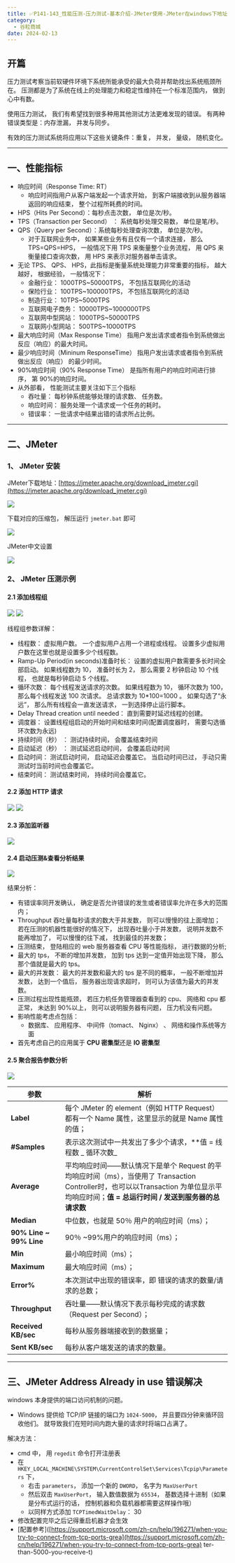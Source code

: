 ```yaml
---
title: ✅P141-143_性能压测-压力测试-基本介绍-JMeter使用-JMeter在windows下地址占用解决
category:
  - 谷粒商城
date: 2024-02-13
---
```


<!-- more -->

## 开篇

压力测试考察当前软硬件环境下系统所能承受的最大负荷并帮助找出系统瓶颈所在。 压测都是为了系统在线上的处理能力和稳定性维持在一个标准范围内， 做到心中有数。

使用压力测试， 我们有希望找到很多种用其他测试方法更难发现的错误。 有两种错误类型是：内存泄漏， 并发与同步。

有效的压力测试系统将应用以下这些关键条件：重复， 并发， 量级， 随机变化。

---

## 一、性能指标

-  响应时间（Response Time: RT） 
   - 响应时间指用户从客户端发起一个请求开始， 到客户端接收到从服务器端返回的响应结束， 整个过程所耗费的时间。
-  HPS（Hits Per Second）：每秒点击次数， 单位是次/秒。 
-  TPS（Transaction per Second） ： 系统每秒处理交易数， 单位是笔/秒。 
-  QPS（Query per Second）：系统每秒处理查询次数， 单位是次/秒。 
   - 对于互联网业务中， 如果某些业务有且仅有一个请求连接， 那么 TPS=QPS=HPS， 一般情况下用 TPS 来衡量整个业务流程， 用 QPS 来衡量接口查询次数， 用 HPS 来表示对服务器单击请求。
-  无论 TPS、 QPS、 HPS，此指标是衡量系统处理能力非常重要的指标， 越大越好， 根据经验， 一般情况下： 
   - 金融行业： 1000TPS~50000TPS， 不包括互联网化的活动
   - 保险行业： 100TPS~100000TPS， 不包括互联网化的活动
   - 制造行业： 10TPS~5000TPS
   - 互联网电子商务： 10000TPS~1000000TPS
   - 互联网中型网站： 1000TPS~50000TPS
   - 互联网小型网站： 500TPS~10000TPS
-  最大响应时间（Max Response Time） 指用户发出请求或者指令到系统做出反应（响应）的最大时间。 
-  最少响应时间（Mininum ResponseTime） 指用户发出请求或者指令到系统做出反应（响应） 的最少时间。 
-  90%响应时间（90% Response Time） 是指所有用户的响应时间进行排序， 第 90%的响应时间。 
-  从外部看， 性能测试主要关注如下三个指标 
   - 吞吐量： 每秒钟系统能够处理的请求数、 任务数。
   - 响应时间： 服务处理一个请求或一个任务的耗时。
   - 错误率： 一批请求中结果出错的请求所占比例。

---

## 二、JMeter

### 1、 JMeter 安装

JMeter下载地址：[https://jmeter.apache.org/download_jmeter.cgi](https://jmeter.apache.org/download_jmeter.cgi)

![](https://cfmall-hello.oss-cn-beijing.aliyuncs.com/img/202311/202312011059430.png#id=AcVmm&originHeight=220&originWidth=667&originalType=binary&ratio=1&rotation=0&showTitle=false&status=done&style=none&title=)

下载对应的压缩包， 解压运行 `jmeter.bat` 即可

![](https://cfmall-hello.oss-cn-beijing.aliyuncs.com/img/202311/202312011100422.png#id=KMGLx&originHeight=415&originWidth=611&originalType=binary&ratio=1&rotation=0&showTitle=false&status=done&style=none&title=) 

JMeter中文设置

![](https://cfmall-hello.oss-cn-beijing.aliyuncs.com/img/202311/202312011107327.png#id=agKzN&originHeight=438&originWidth=783&originalType=binary&ratio=1&rotation=0&showTitle=false&status=done&style=none&title=)

### 2、 JMeter 压测示例

#### 2.1 添加线程组

![](https://cfmall-hello.oss-cn-beijing.aliyuncs.com/img/202311/202311301947686.png#id=uWEZt&originHeight=372&originWidth=690&originalType=binary&ratio=1&rotation=0&showTitle=false&status=done&style=none&title=)
![](https://cfmall-hello.oss-cn-beijing.aliyuncs.com/img/202311/202311301947378.png#id=I3NCw&originHeight=484&originWidth=1420&originalType=binary&ratio=1&rotation=0&showTitle=false&status=done&style=none&title=)

线程组参数详解：

- 线程数： 虚拟用户数。 一个虚拟用户占用一个进程或线程。 设置多少虚拟用户数在这里也就是设置多少个线程数。
- Ramp-Up Period(in seconds)准备时长： 设置的虚拟用户数需要多长时间全部启动。 如果线程数为 10， 准备时长为 2， 那么需要 2 秒钟启动 10 个线程， 也就是每秒钟启动 5 个线程。
- 循环次数： 每个线程发送请求的次数。 如果线程数为 10， 循环次数为 100， 那么每个线程发送 100 次请求。 总请求数为 10*100=1000 。 如果勾选了“永远”， 那么所有线程会一直发送请求， 一到选择停止运行脚本。
- Delay Thread creation until needed： 直到需要时延迟线程的创建。
- 调度器： 设置线程组启动的开始时间和结束时间(配置调度器时， 需要勾选循环次数为永远)
- 持续时间（秒） ： 测试持续时间， 会覆盖结束时间
- 启动延迟（秒） ： 测试延迟启动时间， 会覆盖启动时间
- 启动时间： 测试启动时间， 启动延迟会覆盖它。 当启动时间已过， 手动只需测试时当前时间也会覆盖它。
- 结束时间： 测试结束时间， 持续时间会覆盖它。

#### 2.2 添加 HTTP 请求

![](https://cfmall-hello.oss-cn-beijing.aliyuncs.com/img/202311/202311301948845.png#id=r7zzd&originHeight=599&originWidth=699&originalType=binary&ratio=1&rotation=0&showTitle=false&status=done&style=none&title=)
![](https://cfmall-hello.oss-cn-beijing.aliyuncs.com/img/202311/202311301948912.png#id=OUTVw&originHeight=605&originWidth=1906&originalType=binary&ratio=1&rotation=0&showTitle=false&status=done&style=none&title=)

#### 2.3 添加监听器

![](https://cfmall-hello.oss-cn-beijing.aliyuncs.com/img/202311/202311301948668.png#id=jQLrs&originHeight=725&originWidth=775&originalType=binary&ratio=1&rotation=0&showTitle=false&status=done&style=none&title=)

#### 2.4 启动压测&查看分析结果

![](https://cfmall-hello.oss-cn-beijing.aliyuncs.com/img/202311/202311301948120.png#id=IZAm9&originHeight=481&originWidth=1208&originalType=binary&ratio=1&rotation=0&showTitle=false&status=done&style=none&title=)

结果分析：

- 有错误率同开发确认， 确定是否允许错误的发生或者错误率允许在多大的范围内；
- Throughput 吞吐量每秒请求的数大于并发数， 则可以慢慢的往上面增加； 若在压测的机器性能很好的情况下， 出现吞吐量小于并发数， 说明并发数不能再增加了， 可以慢慢的往下减， 找到最佳的并发数；
- 压测结束， 登陆相应的 web 服务器查看 CPU 等性能指标， 进行数据的分析;
- 最大的 tps， 不断的增加并发数， 加到 tps 达到一定值开始出现下降， 那么那个值就是最大的 tps。
- 最大的并发数： 最大的并发数和最大的 tps 是不同的概率， 一般不断增加并发数， 达到一个值后， 服务器出现请求超时， 则可认为该值为最大的并发数。
- 压测过程出现性能瓶颈， 若压力机任务管理器查看到的 cpu、 网络和 cpu 都正常， 未达到 90%以上， 则可以说明服务器有问题， 压力机没有问题。
- 影响性能考虑点包括： 
   - 数据库、 应用程序、 中间件（tomact、 Nginx） 、 网络和操作系统等方面
- 首先考虑自己的应用属于 **CPU 密集型**还是 **IO 密集型**

#### 2.5 聚合报告参数分析

![](https://cfmall-hello.oss-cn-beijing.aliyuncs.com/img/202311/202311301948056.png#id=GI9fQ&originHeight=315&originWidth=1915&originalType=binary&ratio=1&rotation=0&showTitle=false&status=done&style=none&title=)

| 参数                    | 解析                                                         |
| --- | --- |
| **Label** | 每个 JMeter 的 element（例如 HTTP Request）都有一个 Name 属性，这里显示的就是 Name 属性的值； |
| **#Samples** | 表示这次测试中一共发出了多少个请求，**值 = 线程数 _ 循环次数_ |
| **Average** | 平均响应时间——默认情况下是单个 Request 的平均响应时间（ms），当使用了 Transaction Controller时，也可以以Transaction 为单位显示平均响应时间；**值 = 总运行时间 / 发送到服务器的总请求数** |
| **Median** | 中位数，也就是 50％ 用户的响应时间（ms）； |
| **90% Line ~ 99% Line** | 90％ ~99%用户的响应时间（ms）； |
| **Min** | 最小响应时间（ms）； |
| **Maximum** | 最大响应时间（ms）； |
| **Error%** | 本次测试中出现的错误率，即 错误的请求的数量/请求的总数； |
| **Throughput** | 吞吐量——默认情况下表示每秒完成的请求数（Request per Second）； |
| **Received KB/sec** | 每秒从服务器端接收到的数据量； |
| **Sent KB/sec** | 每秒从客户端发送的请求的数量。 |


---

## 三、JMeter Address Already in use 错误解决

windows 本身提供的端口访问机制的问题。

- Windows 提供给 TCP/IP 链接的端口为 `1024-5000`， 并且要四分钟来循环回收他们。 就导致我们在短时间内跑大量的请求时将端口占满了。

解决方法：

- cmd 中， 用 `regedit` 命令打开注册表
- 在 `HKEY_LOCAL_MACHINE\SYSTEM\CurrentControlSet\Services\Tcpip\Parameters` 下， 
   - 右击 `parameters`， 添加一个新的 `DWORD`， 名字为 `MaxUserPort`
   - 然后双击 `MaxUserPort`， 输入数值数据为 `65534`， 基数选择十进制（如果是分布式运行的话， 控制机器和负载机器都需要这样操作哦）
   - 以同样方式添加 `TCPTimedWaitDelay`： 30
- 修改配置完毕之后记得重启机器才会生效
- [配置参考]([https://support.microsoft.com/zh-cn/help/196271/when-you-try-to-connect-from-tcp-ports-grea](https://support.microsoft.com/zh-cn/help/196271/when-you-try-to-connect-from-tcp-ports-grea) ter-than-5000-you-receive-t)

